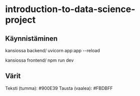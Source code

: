 # introduction-to-data-science-project

## Käynnistäminen

kansiossa backend/
uvicorn app:app --reload

kansiossa frontend/
npm run dev


## Värit

Teksti (tumma): #900E39
Tausta (vaalea): #FBDBFF